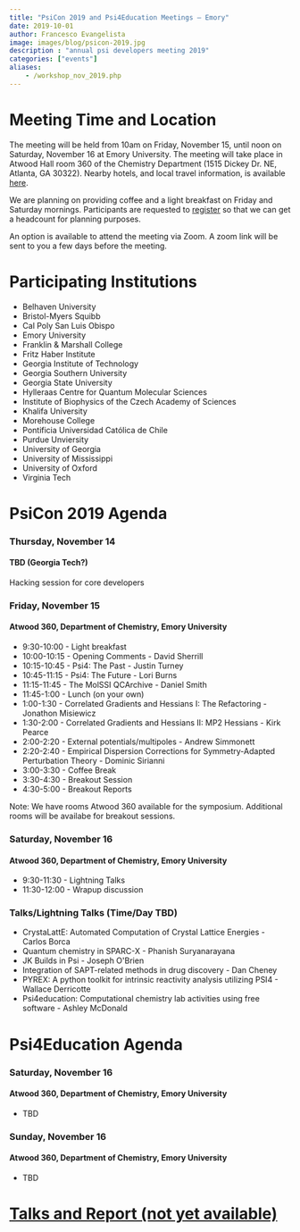 ```yaml
---
title: "PsiCon 2019 and Psi4Education Meetings — Emory"
date: 2019-10-01
author: Francesco Evangelista
image: images/blog/psicon-2019.jpg
description : "annual psi developers meeting 2019"
categories: ["events"]
aliases:
    - /workshop_nov_2019.php
---
```


# Meeting Time and Location

The meeting will be held from 10am on Friday, November 15, until noon on
Saturday, November 16 at Emory University.
The meeting will take place in Atwood Hall room 360 of the Chemistry Department (1515 Dickey Dr. NE, Atlanta, GA 30322).
Nearby hotels, and local travel information, is available [here](http://www.evangelistalab.org/directions/).

We are planning on providing coffee and a light breakfast on Friday and
Saturday mornings. Participants are
requested to
[register](https://forms.gle/QHse8mzZptCwFDGj9)
so that we can get a headcount for planning purposes.

An option is available to attend the meeting via Zoom. A zoom link will be sent to you a few days before the meeting. 


# Participating Institutions

* Belhaven University
* Bristol-Myers Squibb
* Cal Poly San Luis Obispo 
* Emory University
* Franklin & Marshall College
* Fritz Haber Institute
* Georgia Institute of Technology
* Georgia Southern University
* Georgia State University
* Hylleraas Centre for Quantum Molecular Sciences
* Institute of Biophysics of the Czech Academy of Sciences
* Khalifa University
* Morehouse College
* Pontificia Universidad Católica de Chile
* Purdue Unviersity
* University of Georgia
* University of Mississippi
* University of Oxford
* Virginia Tech

# PsiCon 2019 Agenda

### Thursday, November 14
#### TBD (Georgia Tech?)

Hacking session for core developers

### Friday, November 15
#### Atwood 360, Department of Chemistry, Emory University

* 9:30-10:00 - Light breakfast
* 10:00-10:15 - Opening Comments - David Sherrill
* 10:15-10:45 - Psi4: The Past - Justin Turney 
* 10:45-11:15 - Psi4: The Future - Lori Burns
* 11:15-11:45 - The MolSSI QCArchive - Daniel Smith
* 11:45-1:00 - Lunch (on your own)
* 1:00-1:30 - Correlated Gradients and Hessians I: The Refactoring - Jonathon Misiewicz
* 1:30-2:00 - Correlated Gradients and Hessians II: MP2 Hessians - Kirk Pearce
* 2:00-2:20 - External potentials/multipoles - Andrew Simmonett
* 2:20-2:40 - Empirical Dispersion Corrections for Symmetry-Adapted Perturbation Theory - Dominic Sirianni
* 3:00-3:30 - Coffee Break
* 3:30-4:30 - Breakout Session
* 4:30-5:00 - Breakout Reports

Note: We have rooms Atwood 360 available for the symposium. Additional rooms will be availabe for breakout sessions. 

### Saturday, November 16
#### Atwood 360, Department of Chemistry, Emory University

* 9:30-11:30 - Lightning Talks
* 11:30-12:00 - Wrapup discussion

### Talks/Lightning Talks (Time/Day TBD)

- CrystaLattE: Automated Computation of Crystal Lattice Energies - Carlos Borca
- Quantum chemistry in SPARC-X - Phanish Suryanarayana
- JK Builds in Psi - Joseph O'Brien
- Integration of SAPT-related methods in drug discovery - Dan Cheney
- PYREX: A python toolkit for intrinsic reactivity analysis utilizing PSI4 - Wallace Derricotte
- Psi4education: Computational chemistry lab activities using free software - Ashley McDonald 


# Psi4Education Agenda

### Saturday, November 16
#### Atwood 360, Department of Chemistry, Emory University

* TBD

### Sunday, November 16
#### Atwood 360, Department of Chemistry, Emory University

* TBD

# [Talks and Report (not yet available)](https://github.com/psi4/psicon2019)
